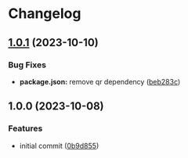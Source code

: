 # Changelog

## [1.0.1](https://github.com/gyoge0/sveltekit-static-template-ghpages/compare/v1.0.0...v1.0.1) (2023-10-10)


### Bug Fixes

* **package.json:** remove qr dependency ([beb283c](https://github.com/gyoge0/sveltekit-static-template-ghpages/commit/beb283c0af0f09a4ed9f4752ca474085814d9a69))

## 1.0.0 (2023-10-08)


### Features

* initial commit ([0b9d855](https://github.com/gyoge0/sveltekit-static-template-ghpages/commit/0b9d85579201b2972d7ca34ed7ccd530fa44f72f))
